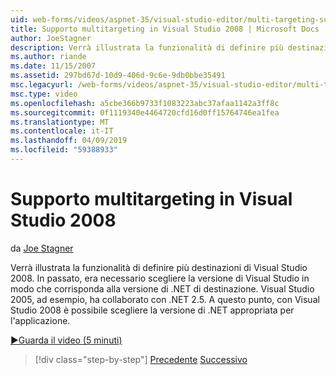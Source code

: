 ```yaml
---
uid: web-forms/videos/aspnet-35/visual-studio-editor/multi-targeting-support-in-visual-studio-2008
title: Supporto multitargeting in Visual Studio 2008 | Microsoft Docs
author: JoeStagner
description: Verrà illustrata la funzionalità di definire più destinazioni di Visual Studio 2008. In passato, era necessario scegliere la versione di Visual Studio in modo che corrisponda il versi .NET di destinazione...
ms.author: riande
ms.date: 11/15/2007
ms.assetid: 297bd67d-10d9-406d-9c6e-9db0bbe35491
msc.legacyurl: /web-forms/videos/aspnet-35/visual-studio-editor/multi-targeting-support-in-visual-studio-2008
msc.type: video
ms.openlocfilehash: a5cbe366b9733f1083223abc37afaa1142a3ff8c
ms.sourcegitcommit: 0f1119340e4464720cfd16d0ff15764746ea1fea
ms.translationtype: MT
ms.contentlocale: it-IT
ms.lasthandoff: 04/09/2019
ms.locfileid: "59388933"
---
```

# <a name="multi-targeting-support-in-visual-studio-2008"></a>Supporto multitargeting in Visual Studio 2008

da [Joe Stagner](https://github.com/JoeStagner)

Verrà illustrata la funzionalità di definire più destinazioni di Visual Studio 2008. In passato, era necessario scegliere la versione di Visual Studio in modo che corrisponda alla versione di .NET di destinazione. Visual Studio 2005, ad esempio, ha collaborato con .NET 2.5. A questo punto, con Visual Studio 2008 è possibile scegliere la versione di .NET appropriata per l'applicazione.

[&#9654;Guarda il video (5 minuti)](https://channel9.msdn.com/Blogs/ASP-NET-Site-Videos/multi-targeting-support-in-visual-studio-2008)

> [!div class="step-by-step"]
> [Precedente](javascript-debugging-in-visual-studio-2008.md)
> [Successivo](intellisense-for-jscript-and-aspnet-ajax.md)
